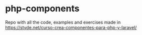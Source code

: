 # php-components
Repo with all the code, examples and exercises made in https://styde.net/curso-crea-componentes-para-php-y-laravel/
